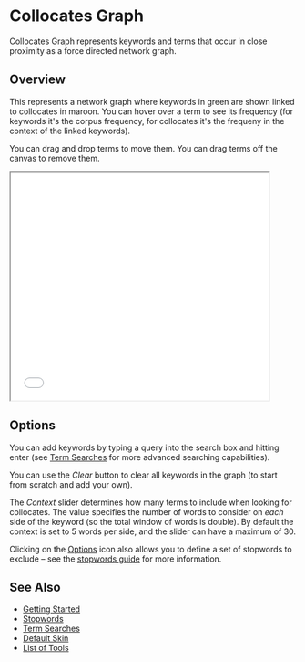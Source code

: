 # Collocates Graph
	
Collocates Graph represents keywords and terms that occur in close proximity as a force directed network graph.

## Overview

This represents a network graph where keywords in green are shown linked to collocates in maroon. You can hover over a term to see its frequency (for keywords it's the corpus frequency, for collocates it's the frequeny in the context of the linked keywords). 

You can drag and drop terms to move them. You can drag terms off the canvas to remove them.

<iframe src="../tool/CollocatesGraph/?corpus=austen" style="width: 90%; height: 400px;"></iframe>

## Options

You can add keywords by typing a query into the search box and hitting enter (see [Term Searches](#!/guide/search) for more advanced searching capabilities).

You can use the _Clear_ button to clear all keywords in the graph (to start from scratch and add your own).

The _Context_ slider determines how many terms to include when looking for collocates. The value specifies the number of words to consider on _each_ side of the keyword (so the total window of words is double). By default the context is set to 5 words per side, and the slider can have a maximum of 30.

Clicking on the [Options](#!/guide/options) icon also allows you to define a set of stopwords to exclude – see the [stopwords guide](#!/guide/stopwords) for more information.


## See Also

- [Getting Started](#!/guide/start)
- [Stopwords](#!/guide/stopwords)
- [Term Searches](#!/guide/search)
- [Default Skin](#!/guide/skins-section-default-skin)
- [List of Tools](#!/guide/tools)
